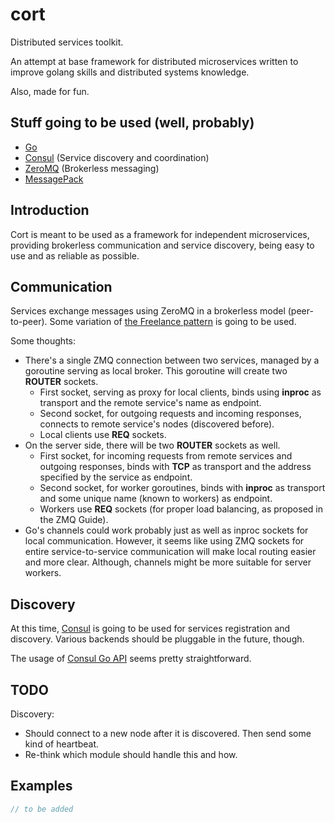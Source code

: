# cort
Distributed services toolkit.

An attempt at base framework for distributed microservices written to improve golang skills and distributed systems knowledge.

Also, made for fun.

## Stuff going to be used (well, probably)

* [Go](http://golang.org/)
* [Consul](http://consul.io/) (Service discovery and coordination)
* [ZeroMQ](http://zeromq.org/) (Brokerless messaging)
* [MessagePack](http://msgpack.org/)

## Introduction

Cort is meant to be used as a framework for independent microservices, providing brokerless communication and service discovery, being easy to use and as reliable as possible.

## Communication

Services exchange messages using ZeroMQ in a brokerless model (peer-to-peer). Some variation of [the Freelance pattern](http://zguide.zeromq.org/page:all#Brokerless-Reliability-Freelance-Pattern) is going to be used.

Some thoughts:

* There's a single ZMQ connection between two services, managed by a goroutine serving as local broker. This goroutine will create two **ROUTER** sockets.
    * First socket, serving as proxy for local clients, binds using **inproc** as transport and the remote service's name as endpoint.
    * Second socket, for outgoing requests and incoming responses, connects to remote service's nodes (discovered before).
    * Local clients use **REQ** sockets.
* On the server side, there will be two **ROUTER** sockets as well.
    * First socket, for incoming requests from remote services and outgoing responses, binds with **TCP** as transport and the address specified by the service as endpoint.
    * Second socket, for worker goroutines, binds with **inproc** as transport and some unique name (known to workers) as endpoint.
    * Workers use **REQ** sockets (for proper load balancing, as proposed in the ZMQ Guide).
* Go's channels could work probably just as well as inproc sockets for local communication. However, it seems like using ZMQ sockets for entire service-to-service communication will make local routing easier and more clear. Although, channels might be more suitable for server workers.

## Discovery

At this time, [Consul](http://consul.io/) is going to be used for services registration and discovery. Various backends should be pluggable in the future, though.

The usage of [Consul Go API](https://github.com/hashicorp/consul/tree/master/api) seems pretty straightforward.

## TODO

Discovery:

* Should connect to a new node after it is discovered. Then send some kind of heartbeat.
* Re-think which module should handle this and how.

## Examples

```go
// to be added
```
